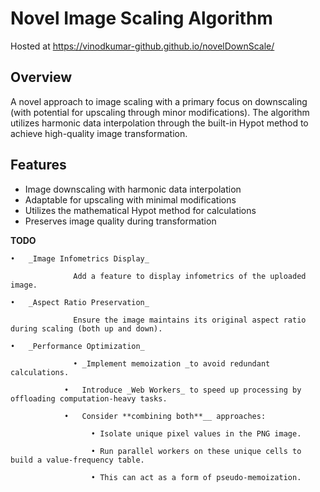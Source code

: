 # Novel Image Scaling Algorithm
Hosted at https://vinodkumar-github.github.io/novelDownScale/

## Overview
A novel approach to image scaling with a primary focus on downscaling (with potential for upscaling through minor modifications). The algorithm utilizes harmonic data interpolation through the built-in Hypot method to achieve high-quality image transformation.

## Features
- Image downscaling with harmonic data interpolation
- Adaptable for upscaling with minimal modifications
- Utilizes the mathematical Hypot method for calculations
- Preserves image quality during transformation



**TODO**

	•	_Image Infometrics Display_
 
                  Add a feature to display infometrics of the uploaded image.
		  
	•	_Aspect Ratio Preservation_
 
                  Ensure the image maintains its original aspect ratio during scaling (both up and down).
		  
	•	_Performance Optimization_
 
                  •	_Implement memoization _to avoid redundant calculations.
		  
	            •	Introduce _Web Workers_ to speed up processing by offloading computation-heavy tasks.
	     
	            •	Consider **combining both**__ approaches:
	     
	                  •	Isolate unique pixel values in the PNG image.
		   
	                  •	Run parallel workers on these unique cells to build a value-frequency table.
		   
	                  •	This can act as a form of pseudo-memoization.
		   
